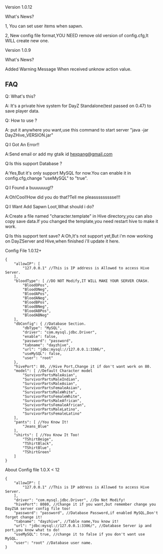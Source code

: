 Version 1.0.12 

What's News?

1, You can set user items when sapwn.

2, New config file format,YOU NEED remove old version of config.cfg,It WILL create new one. 


Version 1.0.9 

What's News? 

Added Warning Message When received unknow action value.

## FAQ

Q: What's this?

A: It's a private hive system for DayZ Standalone(test passed on 0.47) to save player data.

Q: How to use ?

A: put it anywhere you want,use this command to start server "java -jar DayZHive_VERSION.jar"

Q:I Got An Error!!

A:Send email or add my gtalk id hexpang@gmail.com

Q:Is this support Database ?

A:Yes,But it's only support MySQL for now.You can enable it in config.cfg,change "useMySQL" to "true".

Q:I Found a buuuuuug!?

A:Oh!Cool!How did you do that?Tell me pleassssssssse!!!

Q:I Want Add Sapwn Loot,What should i do?
 
A:Create a file named "character.template" in Hive directory,you can also copy save data.If you changed the template,you need restart hive to make it work.

Q:Is this support tent save?
A:Oh,It's not support yet,But i'm now working on DayZServer and Hive,when finished i'll update it here. 

 Config File 1.0.12+
```
{
    "allowIP": [
        "127.0.0.1" //This is IP address is Allowed to access Hive Server.
    ],
    "bloodType": [ //DO NOT Modify,IT WILL MAKE YOUR SERVER CRASH.
        "BloodOPos",
        "BloodONeg",
        "BloodAPos",
        "BloodANeg",
        "BloodBPos",
        "BloodBNeg",
        "BloodABPos",
        "BloodABNeg"
    ],
    "dbConfig": { //Database Section.
        "dbType": "MySQL",
        "driver": "com.mysql.jdbc.Driver",
        "enable": false,
        "password": "password",
        "tabname": "dayzhive",
        "url": "jdbc:mysql://127.0.0.1:3306/",
        "useMySQL": false,
        "user": "root"
    },
    "hivePort": 80, //Hive Port,Change it if don't want work on 80.
    "model": [ //Default Character model
        "SurvivorPartsMaleAsian",
        "SurvivorPartsMaleIndian",
        "SurvivorPartsMaleAsian",
        "SurvivorPartsFemaleAsian",
        "SurvivorPartsMaleWhite",
        "SurvivorPartsFemaleWhite",
        "SurvivorPartsMaleAfrican",
        "SurvivorPartsFemaleAfrican",
        "SurvivorPartsMaleLatino",
        "SurvivorPartsFemaleLatino"
    ],
    "pants": [ //You Know It!
        "Jeans_Blue"
    ],
    "shirts": [ //You Know It Too!
        "TShirtBeige",
        "TShirtBlack",
        "TShirtBlue",
        "TShirtGreen"
    ]
}
```

 About Config file 1.0.X < 12
 
```
{
    "allowIP": [
        "127.0.0.1" //This is IP address is Allowed to access Hive Server.
    ],
    "driver": "com.mysql.jdbc.Driver", //Do Not Modify!
    "hivePort": 8080, //Change it if you want,but remember change you DayZSA server config file too!
    "password": "password", //Database Password,if enabled MySQL,Don't forget change it!
    "tabname": "dayzhive", //Table name,You know it!
    "url": "jdbc:mysql://127.0.0.1:3306/", //Database Server ip and port,you know what to do!
    "useMySQL": true, //change it to false if you don't want use MySQL.
    "user": "root" //Database user name.
}
```
